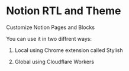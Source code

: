 # Notion RTL and Theme
Customize Notion Pages and Blocks

You can use it in two diffrent ways:
1. Local using Chrome extension called Stylish

2. Global using Cloudflare Workers
